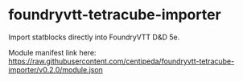 # foundryvtt-tetracube-importer

Import statblocks directly into FoundryVTT D&D 5e.

Module manifest link here: https://raw.githubusercontent.com/centipeda/foundryvtt-tetracube-importer/v0.2.0/module.json